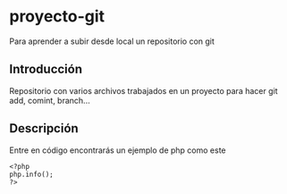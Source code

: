 # proyecto-git
Para aprender a subir desde local un repositorio con git 

## Introducción
 Repositorio con varios archivos trabajados en un proyecto para hacer git add, comint, branch...
## Descripción
Entre en código encontrarás un ejemplo de php como este
```
<?php
php.info();
?>
```
